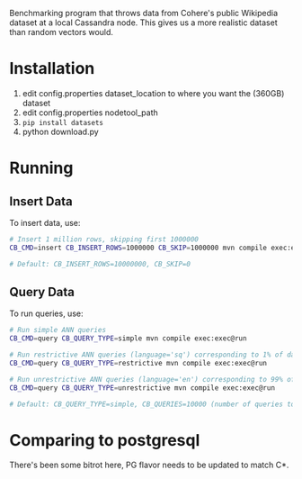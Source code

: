 Benchmarking program that throws data from Cohere's public Wikipedia dataset at a local Cassandra node.  This gives us a more realistic dataset than random vectors would.

# Installation

1. edit config.properties dataset_location to where you want the (360GB) dataset
1. edit config.properties nodetool_path
1. `pip install datasets`
1. python download.py

# Running

## Insert Data
To insert data, use:

```bash
# Insert 1 million rows, skipping first 1000000
CB_CMD=insert CB_INSERT_ROWS=1000000 CB_SKIP=1000000 mvn compile exec:exec@run

# Default: CB_INSERT_ROWS=10000000, CB_SKIP=0
```

## Query Data
To run queries, use:

```bash
# Run simple ANN queries
CB_CMD=query CB_QUERY_TYPE=simple mvn compile exec:exec@run

# Run restrictive ANN queries (language='sq') corresponding to 1% of data
CB_CMD=query CB_QUERY_TYPE=restrictive mvn compile exec:exec@run

# Run unrestrictive ANN queries (language='en') corresponding to 99% of data
CB_CMD=query CB_QUERY_TYPE=unrestrictive mvn compile exec:exec@run

# Default: CB_QUERY_TYPE=simple, CB_QUERIES=10000 (number of queries to run)
```

# Comparing to postgresql

There's been some bitrot here, PG flavor needs to be updated to match C*.
